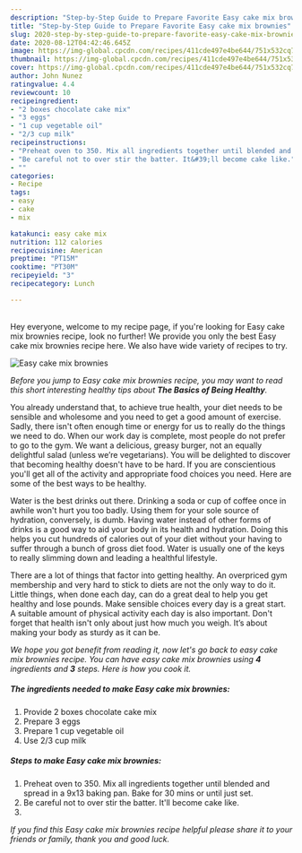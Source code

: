 ```yaml
---
description: "Step-by-Step Guide to Prepare Favorite Easy cake mix brownies"
title: "Step-by-Step Guide to Prepare Favorite Easy cake mix brownies"
slug: 2020-step-by-step-guide-to-prepare-favorite-easy-cake-mix-brownies
date: 2020-08-12T04:42:46.645Z
image: https://img-global.cpcdn.com/recipes/411cde497e4be644/751x532cq70/easy-cake-mix-brownies-recipe-main-photo.jpg
thumbnail: https://img-global.cpcdn.com/recipes/411cde497e4be644/751x532cq70/easy-cake-mix-brownies-recipe-main-photo.jpg
cover: https://img-global.cpcdn.com/recipes/411cde497e4be644/751x532cq70/easy-cake-mix-brownies-recipe-main-photo.jpg
author: John Nunez
ratingvalue: 4.4
reviewcount: 10
recipeingredient:
- "2 boxes chocolate cake mix"
- "3 eggs"
- "1 cup vegetable oil"
- "2/3 cup milk"
recipeinstructions:
- "Preheat oven to 350. Mix all ingredients together until blended and spread in a 9x13 baking pan. Bake for 30 mins or until just set."
- "Be careful not to over stir the batter. It&#39;ll become cake like."
- ""
categories:
- Recipe
tags:
- easy
- cake
- mix

katakunci: easy cake mix 
nutrition: 112 calories
recipecuisine: American
preptime: "PT15M"
cooktime: "PT30M"
recipeyield: "3"
recipecategory: Lunch

---
```

<br>
Hey everyone, welcome to my recipe page, if you're looking for Easy cake mix brownies recipe, look no further! We provide you only the best Easy cake mix brownies recipe here. We also have wide variety of recipes to try.
<br>


![Easy cake mix brownies](https://img-global.cpcdn.com/recipes/411cde497e4be644/751x532cq70/easy-cake-mix-brownies-recipe-main-photo.jpg)

<i>Before you jump to Easy cake mix brownies recipe, you may want to read this short interesting healthy tips about <strong>The Basics of Being Healthy</strong>.</i>

You already understand that, to achieve true health, your diet needs to be sensible and wholesome and you need to get a good amount of exercise. Sadly, there isn't often enough time or energy for us to really do the things we need to do. When our work day is complete, most people do not prefer to go to the gym. We want a delicious, greasy burger, not an equally delightful salad (unless we’re vegetarians). You will be delighted to discover that becoming healthy doesn't have to be hard. If you are conscientious you'll get all of the activity and appropriate food choices you need. Here are some of the best ways to be healthy.

Water is the best drinks out there. Drinking a soda or cup of coffee once in awhile won't hurt you too badly. Using them for your sole source of hydration, conversely, is dumb. Having water instead of other forms of drinks is a good way to aid your body in its health and hydration. Doing this helps you cut hundreds of calories out of your diet without your having to suffer through a bunch of gross diet food. Water is usually one of the keys to really slimming down and leading a healthful lifestyle.

There are a lot of things that factor into getting healthy. An overpriced gym membership and very hard to stick to diets are not the only way to do it. Little things, when done each day, can do a great deal to help you get healthy and lose pounds. Make sensible choices every day is a great start. A suitable amount of physical activity each day is also important. Don't forget that health isn't only about just how much you weigh. It’s about making your body as sturdy as it can be. 


<i>We hope you got benefit from reading it, now let's go back to easy cake mix brownies recipe. You can have easy cake mix brownies using <strong>4</strong> ingredients and <strong>3</strong> steps. Here is how you cook it.
</i>

##### The ingredients needed to make Easy cake mix brownies:

1. Provide 2 boxes chocolate cake mix
1. Prepare 3 eggs
1. Prepare 1 cup vegetable oil
1. Use 2/3 cup milk


##### Steps to make Easy cake mix brownies:

1. Preheat oven to 350. Mix all ingredients together until blended and spread in a 9x13 baking pan. Bake for 30 mins or until just set.
1. Be careful not to over stir the batter. It&#39;ll become cake like.
1. 


<i>If you find this Easy cake mix brownies recipe helpful please share it to your friends or family, thank you and good luck.</i>
